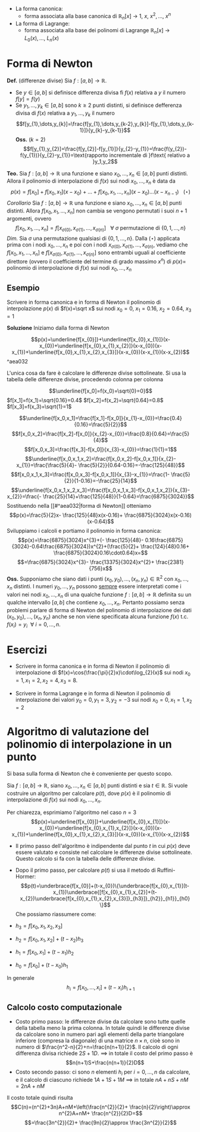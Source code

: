 - La forma canonica: 
	- forma associata alla base canonica di $\mathbb R_{n}[x]$ $\to$ $1,\: x,\:x^{2},\dots,\:x^{n}$
- La forma di Lagrange: 
	- forma associata alla base dei polinomi di Lagrange  $\mathbb R_{n}[x]$ $\to$ $L_{0}(x),\dots,\: L_{n}(x)$
# Forma di Newton
**Def.** (differenze divise)
Sia $f:[a,b]\to \mathbb R$.
- Se $y \in [a,b]$ si definisce differenza divisa fi $f(x)$ relativa a $y$ il numero $f[y]=f(y)$
- Se $y_{1},\dots,y_{k}\in [a,b]$ sono $k \ge 2$ punti distinti, si definisce defferenza divisa di $f(x)$ relativa a $y_{1},\dots,y_{k}$ il numero $$f[y_{1},\dots,y_{k}]=\frac{f[y_{1},\dots,y_{k-2},y_{k}]-f[y_{1},\dots,y_{k-1}]}{y_{k}-y_{k-1}}$$
**Oss.** ($k=2$)
$$f[y_{1},y_{2}]=\frac{f[y_{2}]-f[y_{1}]}{y_{2}-y_{1}}=\frac{f(y_{2})-f(y_{1})}{y_{2}-y_{1}}=\text{rapporto incrementale di }f\text{ relativo a }y_1,y_2$$

**Teo.**
Sia $f:[a,b]\to \mathbb R$ una funzione e siano $x_{0},\dots,x_{n}\in[a,b]$ punti distinti. Allora il polinomio di interpolazione di $f(x)$ sui nodi $x_{0},\dots,x_{n}$ è data da $$p(x)=f[x_{0}]+f[x_{0},x_{1}](x-x_{0})+\dots+f[x_{0},x_{1},\dots,x_{n}](x-x_{0})\dots(x-x_{n-1})\:\:\:(\star)$$
*Corollario*
Sia $f:[a,b]\to \mathbb R$ una funzione e siano $x_{0},\dots,x_{n}\in[a,b]$ punti distinti. Allora $f[x_{0},x_{1},\dots,x_{n}]$ non cambia se vengono permutati i suoi $n+1$ argomenti, ovvero $$f[x_{0},x_{1},\dots,x_{n}]=f[x_{\sigma(0)},x_{\sigma(1)},\dots,x_{\sigma(n)}]\:\:\: \forall \: \sigma \text{ permutazione di } \{0,1,\dots,n\}$$
*Dim.*
Sia $\sigma$ una permutazione qualsiasi di $\{0,1,\dots,n\}$. Dalla $(\star)$ applicata prima con i nodi $x_{0},\dots,x_{n}$ e poi con i nodi $x_{\sigma(0)},x_{\sigma(1)},\dots,x_{\sigma(n)}$, vediamo che $f[x_{0},x_{1},\dots,x_{n}]$ e $f[x_{\sigma(0)},x_{\sigma(1)},\dots,x_{\sigma(n)}]$ sono entrambi uguali al coefficiente direttore (ovvero il coefficiente del termine di grado massimo $x^{n}$) di $p(x) =$ polinomio di interpolazione di $f(x)$ sui nodi $x_0,\dots,x_n$ 

## Esempio
Scrivere in forma canonica e in forma di Newton il polinomio di interpolazione $p(x)$ di $f(x)=\sqrt x$ sui nodi $x_{0}=0,\:x_{1}=0.16,\:x_{2}=0.64,\:x_{3}=1$

**Soluzione**
Iniziamo dalla forma di Newton

$$p(x)=\underline{f[x_{0}]}+\underline{f[x_{0},x_{1}]}(x-x_{0})+\underline{f[x_{0},x_{1},x_{2}]}(x-x_{0})(x-x_{1})+\underline{f[x_{0},x_{1},x_{2},x_{3}]}(x-x_{0})(x-x_{1})(x-x_{2})$$  ^aea032

L'unica cosa da fare è calcolare le differenze divise sottolineate. Si usa la tabella delle differenze divise, procedendo colonna per colonna

$$\underline{f[x_0]=f(x_0)=\sqrt{0}=0}$$ 
$f[x_1]=f(x_1)=\sqrt{0.16}=0.4$
$f[x_2]=f(x_2)=\sqrt{0.64}=0.8$
$f[x_3]=f(x_3)=\sqrt{1}=1$

$$\underline{f[x_0,x_1]=\frac{f[x_1]-f[x_0]}{x_{1}-x_{0}}=\frac{0.4}{0.16}=\frac{5}{2}}$$ $$f[x_0,x_2]=\frac{f[x_2]-f[x_0]}{x_{2}-x_{0}}=\frac{0.8}{0.64}=\frac{5}{4}$$ $$f[x_0,x_3]=\frac{f[x_3]-f[x_0]}{x_{3}-x_{0}}=\frac{1}{1}=1$$
$$\underline{f[x_0,x_1,x_2]=\frac{f[x_0,x_2]-f[x_0,x_1]}{x_{2}-x_{1}}=\frac{\frac{5}{4}- \frac{5}{2}}{0.64-0.16}=-\frac{125}{48}}$$ $$f[x_0,x_1,x_3]=\frac{f[x_0,x_3]-f[x_0,x_1]}{x_{3}-x_{1}}=\frac{1- \frac{5}{2}}{1-0.16}=-\frac{25}{14}$$ $$\underline{f[x_0,x_1,x_2,x_3]=\frac{f[x_0,x_1,x_3]-f[x_0,x_1,x_2]}{x_{3}-x_{2}}=\frac{- \frac{25}{14}+\frac{125}{48}}{1-0.64}=\frac{6875}{3024}}$$ 
Sostituendo nella [[#^aea032|forma di Newton]] otteniamo $$p(x)=\frac{5}{2}x- \frac{125}{48}x(x-0.16)+ \frac{6875}{3024}x(x-0.16)(x-0.64)$$ 
Sviluppiamo i calcoli e portiamo il polinomio in forma canonica: $$p(x)=\frac{6875}{3024}x^{3}+(- \frac{125}{48}- 0.16\frac{6875}{3024}-0.64\frac{6875}{3024})x^{2}+(\frac{5}{2}+ \frac{124}{48}0.16+ \frac{6875}{3024}0.16\cdot0.64)x=$$ $$=\frac{6875}{3024}x^{3}- \frac{13375}{3024}x^{2}+ \frac{2381}{756}x$$ 
**Oss.**
Supponiamo che siano dati i punti $(x_{0},y_{0}),\dots,(x_{n},y_{n})\in \mathbb R^{2}$ con $x_{0},\dots,x_{n}$ distinti. I numeri $y_{0},\dots,y_{n}$ possono <u>sempre</u> essere interpretati come i valori nei nodi $x_{0},\dots,x_{n}$ di una qualche funzione $f:[a,b]\to \mathbb R$ definita su un qualche intervallo $[a,b]$ che contiene $x_{0},\dots,x_{n}$. Pertanto possiamo senza problemi parlare di forma di Newton del polinomio di interpolazione dei dati $(x_{0},y_{0}),\dots,(x_{n},y_{n})$ anche se non viene specificata alcuna funzione $f(x)$ t.c. $f(x_{i})=y_{i}\:\: \forall \:i=0,\dots,n$.

# Esercizi
- Scrivere in forma canonica e in forma di Newton il polinomio di interpolazione di $f(x)=\cos(\frac{\pi}{2}x)\cdot\log_{2}(x)$ sui nodi $x_{0}=1,x_{1}=2,x_{2}=4,x_{3}=8$.

- Scrivere in forma Lagrange e in forma di Newton il polinomio di interpolazione dei valori $y_{0}=0,y_{1}=3,y_{2}=-3$ sui nodi $x_{0}=0,x_{1}=1,x_{2}=2$

# Algoritmo di valutazione del polinomio di interpolazione in un punto
Si basa sulla forma di Newton che è conveniente per questo scopo.

Sia $f:[a,b]\to \mathbb R$, siano $x_{0},\dots,x_{n}\in[a,b]$ punti distinti e sia $t\in \mathbb R$. Si vuole costruire un algoritmo per calcolare $p(t)$, dove $p(x)$ è il polinomio di interpolazione di $f(x)$ sui nodi $x_{0},\dots,x_{n}$.

Per chiarezza, esprimiamo l'algoritmo nel caso $n=3$ $$p(x)=\underline{f[x_{0}]}+\underline{f[x_{0},x_{1}]}(x-x_{0})+\underline{f[x_{0},x_{1},x_{2}]}(x-x_{0})(x-x_{1})+\underline{f[x_{0},x_{1},x_{2},x_{3}]}(x-x_{0})(x-x_{1})(x-x_{2})$$
- Il primo passo dell'algoritmo è indipendente dal punto $t$ in cui $p(x)$ deve essere valutato e consiste nel calcolare le differenze divise sottolineate. Questo calcolo si fa con la tabella delle differenze divise.

- Dopo il primo passo, per calcolare $p(t)$ si usa il metodo di Ruffini-Hormer: $$p(t)=\underbrace{f[x_{0}]+(t-x_{0})\{\underbrace{f[x_{0},x_{1}](t-x_{1})\underbrace{[f[x_{0},x_{1},x_{2}]+(t-x_{2})\underbrace{f[x_{0},x_{1},x_{2},x_{3}]}_{h3}]}_{h2}}_{h1}}_{h0}  \}$$
Che possiamo riassumere come: 
- $h_{3}=f[x_{0},x_{1},x_{2},x_{3}]$
- $h_{2}=f[x_{0},x_{1},x_{2}]+(t-x_{2})h_{3}$
- $h_{1}=f[x_{0},x_{1}]+(t-x_{1})h_{2}$
- $h_{0}=f[x_{0}]+(t-x_{0})h_{1}$ 

In generale $$h_i=f[x_0,\dots,x_i]+(t-x_{i})h_{i+1}$$
## Calcolo costo computazionale 
- Costo primo passo: le differenze divise da calcolare sono tutte quelle della tabella meno la prima colonna. In totale quindi le differenze divise da calcolare  sono in numero pari agli elementi della parte triangolare inferiore (compresa la diagonale) di una matrice $n\times n$, cioè sono in numero di $\frac{n^2-n}{2}+n=\frac{n(n+1)}{2}$. Il calcolo di ogni differenza divisa richiede $2S + 1D$.
$\implies$ in totale il costo del primo passo è $$n(n+1)S+\frac{n(n+1)}{2}D$$
- Costo secondo passo: ci sono $n$ elementi $h_{i}\text{ per }i=0,\dots,n$ da calcolare, e il calcolo di ciascuno richiede $1A+1S+1M$ 
$\implies$ in totale $nA+nS+nM=2nA+nM$ 

Il costo totale quindi risulta $$C(n)=(n^{2}+3n)A+nM+\left(\frac{n^{2}}{2}+ \frac{n}{2}\right)\approx n^{2}A+nM+ \frac{n^{2}}{2}D=$$ $$=\frac{3n^{2}}{2}+ \frac{9n}{2}\approx \frac{3n^{2}}{2}$$